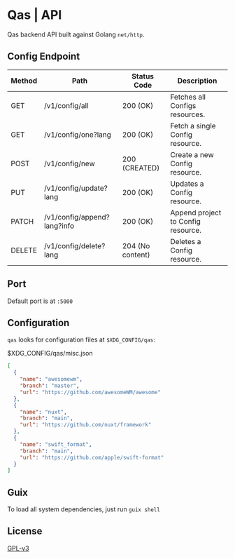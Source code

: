 # Qas | API

Qas backend API built against Golang `net/http`.

## Config Endpoint

| Method | Path                        | Status Code      | Description                        |
| ------ | --------------------------- | ---------------- | ---------------------------------- |
| GET    | /v1/config/all              | 200 (OK)         | Fetches all Configs resources.     |
| GET    | /v1/config/one?lang         | 200 (OK)         | Fetch a single Config resource.    |
| POST   | /v1/config/new              | 200 (CREATED)    | Create a new Config resource.      |
| PUT    | /v1/config/update?lang      | 200 (OK)         | Updates a Config resource.         |
| PATCH  | /v1/config/append?lang?info | 200 (OK)         | Append project to Config resource. |
| DELETE | /v1/config/delete?lang      | 204 (No content) | Deletes a Config resource.         |

## Port

Default port is at `:5000`

## Configuration

`qas` looks for configuration files at `$XDG_CONFIG/qas`:

$XDG_CONFIG/qas/misc.json

```json
[
  {
    "name": "awesomewm",
    "branch": "master",
    "url": "https://github.com/awesomeWM/awesome"
  },
  {
    "name": "nuxt",
    "branch": "main",
    "url": "https://github.com/nuxt/framework"
  },
  {
    "name": "swift_format",
    "branch": "main",
    "url": "https://github.com/apple/swift-format"
  }
]
```

## Guix

To load all system dependencies, just run `guix shell`

## License

[GPL-v3](https://www.gnu.org/licenses/gpl-3.0.en.html)
